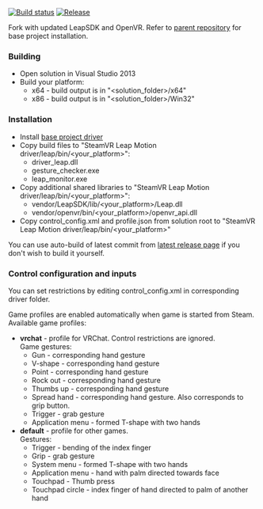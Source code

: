 [![Build status](https://ci.appveyor.com/api/projects/status/2pc49d2hpt2hx944?svg=true)](https://ci.appveyor.com/project/SDraw/driver-leap) [![Release](http://img.shields.io/github/release/SDraw/driver_leap.svg)](../../releases/latest)

Fork with updated LeapSDK and OpenVR.
Refer to [parent repository](https://github.com/cbuchner1/driver_leap) for base project installation.

### Building
* Open solution in Visual Studio 2013
* Build your platform:
  * x64 - build output is in "<solution_folder>/x64"
  * x86 - build output is in "<solution_folder>/Win32"
  
### Installation
* Install [base project driver](https://github.com/cbuchner1/driver_leap)
* Copy build files to "SteamVR Leap Motion driver/leap/bin/<your_platform>":
  * driver_leap.dll
  * gesture_checker.exe
  * leap_monitor.exe
* Copy additional shared libraries to "SteamVR Leap Motion driver/leap/bin/<your_platform>":
  * vendor/LeapSDK/lib/<your_platform>/Leap.dll
  * vendor/openvr/bin/<your_platform>/openvr_api.dll
* Copy control_config.xml and profile.json from solution root to "SteamVR Leap Motion driver/leap/bin/<your_platform>"

You can use auto-build of latest commit from [latest release page](../../releases/latest) if you don't wish to build it yourself.
  
### Control configuration and inputs
You can set restrictions by editing control_config.xml in corresponding driver folder.

Game profiles are enabled automatically when game is started from Steam.
Available game profiles:
  * **vrchat** - profile for VRChat. Control restrictions are ignored.  
  Game gestures:
    * Gun - corresponding hand gesture
    * V-shape - corresponding hand gesture
    * Point - corresponding hand gesture
    * Rock out - corresponding hand gesture
    * Thumbs up - corresponding hand gesture
    * Spread hand - corresponding hand gesture. Also corresponds to grip button.
    * Trigger - grab gesture
    * Application menu - formed T-shape with two hands
  * **default** - profile for other games.  
  Gestures:
    * Trigger - bending of the index finger
    * Grip - grab gesture
    * System menu - formed T-shape with two hands
    * Application menu - hand with palm directed towards face
    * Touchpad - Thumb press
    * Touchpad circle - index finger of hand directed to palm of another hand

